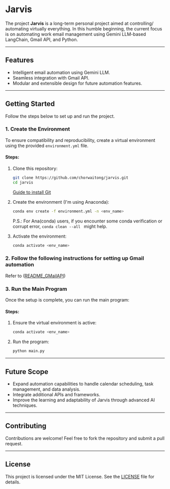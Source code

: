 # Jarvis

The project **Jarvis** is a long-term personal project aimed at controlling/ automating virtually everything. In this humble beginning, the current focus is on automating work email management using Gemini LLM-based LangChain, Gmail API, and Python.

---

## Features
- Intelligent email automation using Gemini LLM.
- Seamless integration with Gmail API.
- Modular and extensible design for future automation features.

---

## Getting Started

Follow the steps below to set up and run the project.

### 1. Create the Environment

To ensure compatibility and reproducibility, create a virtual environment using the provided `environment.yml` file.

#### Steps:
1. Clone this repository:
   ```bash
   git clone https://github.com/chorwaitong/jarvis.git
   cd jarvis
   ```
   [Guide to install Git](https://github.com/git-guides/install-git)
   
3. Create the environment (I'm using Anaconda):
   ```bash
   conda env create -f environment.yml -n <env_name>
   ```
   P.S.: For Ana(conda) users, if you encounter some conda verification or corrupt error, ```conda clean --all ``` might help.
4. Activate the environment:
   ```bash
   conda activate <env_name>
   ```

### 2. Follow the following instructions for setting up Gmail automation
Refer to ([README_GMailAPI](https://github.com/chorwaitong/jarvis/blob/main/README_GMailAutomate.md))

### 3. Run the Main Program

Once the setup is complete, you can run the main program:

#### Steps:
1. Ensure the virtual environment is active:
   ```bash
   conda activate <env_name>
   ```
2. Run the program:
   ```bash
   python main.py
   ```

---

## Future Scope
- Expand automation capabilities to handle calendar scheduling, task management, and data analysis.
- Integrate additional APIs and frameworks.
- Improve the learning and adaptability of Jarvis through advanced AI techniques.

---

## Contributing
Contributions are welcome! Feel free to fork the repository and submit a pull request.

---

## License
This project is licensed under the MIT License. See the [LICENSE](LICENSE) file for details.

